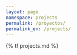 ```yaml
---
layout: page
namespace: projects
permalink: /proyectos/
permalink_en: /projects/
---
```


{% tf projects.md %}
